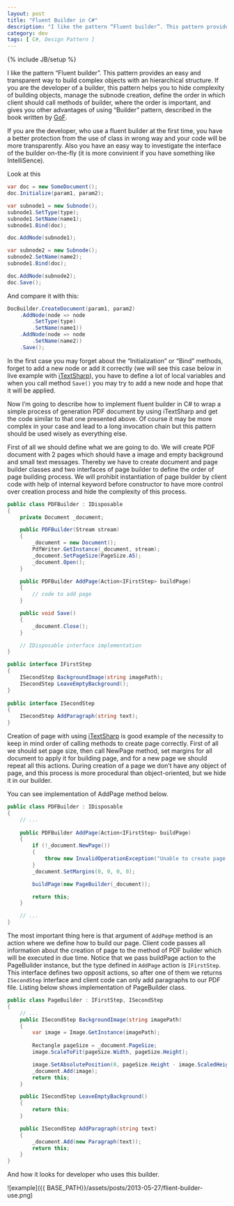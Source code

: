 ```yaml
---
layout: post
title: "Fluent Builder in C#"
description: "I like the pattern “Fluent builder”. This pattern provides an easy and transparent way to build complex objects with an hierarchical structure. If you are the developer of a builder, this pattern helps you to hide complexity of building objects, manage the subnode creation, define the order in which client should call methods of builder, where the order is important, and gives you other advantages of using “Builder” pattern, described in the book written by GoF."
category: dev
tags: [ C#, Design Pattern ]
---
```

{% include JB/setup %}

I like the pattern “Fluent builder”. This pattern provides an easy and transparent way to build complex objects with an hierarchical structure. If you are the developer of a builder, this pattern helps you to hide complexity of building objects, manage the subnode creation, define the order in which client should call methods of builder, where the order is important, and gives you other advantages of using “Builder” pattern, described in the book written by [GoF]({{BASE_PATH}}/books/#design-patterns). 

If you are the developer, who use a fluent builder at the first time, you have a better protection from the use of class in wrong way and your code will be more transparently. Also you have an easy way to investigate the interface of the builder on-the-fly (it is more convinient if you have something like IntelliSence).

Look at this 
```csharp
var doc = new SomeDocument();
doc.Initialize(param1, param2);

var subnode1 = new Subnode();
subnode1.SetType(type);
subnode1.SetName(name1);
subnode1.Bind(doc);

doc.AddNode(subnode1);

var subnode2 = new Subnode();
subnode2.SetName(name2);
subnode1.Bind(doc);

doc.AddNode(subnode2);
doc.Save();
```

And compare it with this:
```csharp
DocBuilder.CreateDocument(param1, param2)
    .AddNode(node => node
        .SetType(type)
        .SetName(name1))
    .AddNode(node => node
        .SetName(name2))
    .Save();
```

In the first case you may forget about the “Initialization” or “Bind” methods, forget to add a new node or add it correctly (we will see this case below in live example with [iTextSharp][itextsharp]), you have to define a lot of local variables and when you call method `Save()` you may try to add a new node and hope that it will be applied.

Now I’m going to describe how to implement fluent builder in C# to wrap a simple process of generation PDF document by using iTextSharp and get the code similar to that one presented above. Of course it may be more complex in your case and lead to a long invocation chain but this pattern should be used wisely as everything else.

First of all we should define what we are going to do. We will create PDF document with 2 pages which should have a image and empty background and small text messages. Thereby we have to create document and page builder classes and two interfaces of page builder to define the order of page building process. We will prohibit instantiation of page builder by client code with help of internal keyword before constructor to have more control over creation process and hide the complexity of this process.
```csharp
public class PDFBuilder : IDisposable
{
    private Document _document;

    public PDFBuilder(Stream stream)
    {
        _document = new Document();
        PdfWriter.GetInstance(_document, stream);
        _document.SetPageSize(PageSize.A5);
        _document.Open();
    }

    public PDFBuilder AddPage(Action<IFirstStep> buildPage)
    {
        // code to add page
    }

    public void Save()
    {
        _document.Close();
    }

    // IDisposable interface implementation
}

public interface IFirstStep
{
    ISecondStep BackgroundImage(string imagePath);
    ISecondStep LeaveEmptyBackground();
}
 
public interface ISecondStep
{
    ISecondStep AddParagraph(string text);
}
```

Creation of page with using [iTextSharp][itextsharp] is good example of the necessity to keep in mind order of calling methods to create page correctly. First of all we should set page size, then call NewPage method, set margins for all document to apply it for building page, and for a new page we should repeat all this actions. During creation of a page we don’t have any object of page, and this process is more procedural than object-oriented, but we hide it in our builder. 

You can see implementation of AddPage method below.
```csharp
public class PDFBuilder : IDisposable
{
    // ...
    
    public PDFBuilder AddPage(Action<IFirstStep> buildPage)
    {
        if (!_document.NewPage())
        {
            throw new InvalidOperationException("Unable to create page.");
        }
        _document.SetMargins(0, 0, 0, 0);

        buildPage(new PageBuilder(_document));

        return this;
    }

    // ...
}
```

The most important thing here is that argument of `AddPage` method is an action where we define how to build our page. Client code passes all information about the creation of page to the method of PDF builder which will be executed in due time. Notice that we pass buildPage action to the PageBuilder instance, but the type defined in `AddPage` action is `IFirstStep`. This interface defines two opposit actions, so after one of them we returns `ISecondStep` interface and client code can only add paragraphs to our PDF file. Listing below shows implementation of PageBuilder class.

```csharp
public class PageBuilder : IFirstStep, ISecondStep
{
    // ...
    public ISecondStep BackgroundImage(string imagePath)
    {
        var image = Image.GetInstance(imagePath);
      
        Rectangle pageSize = _document.PageSize;
        image.ScaleToFit(pageSize.Width, pageSize.Height);

        image.SetAbsolutePosition(0, pageSize.Height - image.ScaledHeight);
        _document.Add(image);
        return this;
    }

    public ISecondStep LeaveEmptyBackground() 
    { 
        return this; 
    }

    public ISecondStep AddParagraph(string text)
    {
        _document.Add(new Paragraph(text));
        return this;
    }
}
```

And how it looks for developer who uses this builder.

![example]({{ BASE_PATH}}/assets/posts/2013-05-27/flient-builder-use.png)

[itextsharp]: http://sourceforge.net/projects/itextsharp/